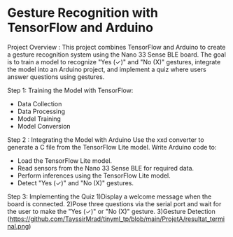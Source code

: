 # Gesture Recognition with TensorFlow and Arduino

Project Overview :
This project combines TensorFlow and Arduino to create a gesture recognition system using the Nano 33 Sense BLE board. The goal is to train a model to recognize "Yes (✓)" and "No (X)" gestures, integrate the model into an Arduino project, and implement a quiz where users answer questions using gestures.

Step 1: Training the Model with TensorFlow:
- Data Collection
- Data Processing
- Model Training
- Model Conversion

Step 2 : Integrating the Model with Arduino
Use the xxd converter to generate a C file from the TensorFlow Lite model.
Write Arduino code to:
- Load the TensorFlow Lite model.
- Read sensors from the Nano 33 Sense BLE for required data.
- Perform inferences using the TensorFlow Lite model.
- Detect "Yes (✓)" and "No (X)" gestures.

Step 3: Implementing the Quiz
1)Display a welcome message when the board is connected.
2)Pose three questions via the serial port and wait for the user to make the "Yes (✓)" or "No (X)" gesture.
3)Gesture Detection
(https://github.com/TayssirMrad/tinyml_tp/blob/main/ProjetA/resultat_terminal.png) 

